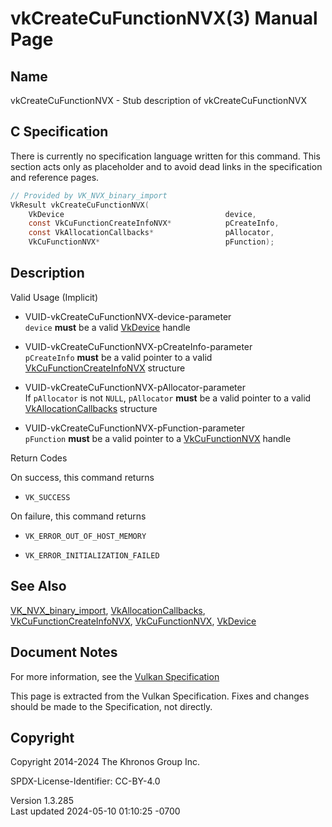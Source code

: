 # vkCreateCuFunctionNVX(3) Manual Page

## Name

vkCreateCuFunctionNVX - Stub description of vkCreateCuFunctionNVX



## <a href="#_c_specification" class="anchor"></a>C Specification

There is currently no specification language written for this command.
This section acts only as placeholder and to avoid dead links in the
specification and reference pages.

``` c
// Provided by VK_NVX_binary_import
VkResult vkCreateCuFunctionNVX(
    VkDevice                                    device,
    const VkCuFunctionCreateInfoNVX*            pCreateInfo,
    const VkAllocationCallbacks*                pAllocator,
    VkCuFunctionNVX*                            pFunction);
```

## <a href="#_description" class="anchor"></a>Description

Valid Usage (Implicit)

- <a href="#VUID-vkCreateCuFunctionNVX-device-parameter"
  id="VUID-vkCreateCuFunctionNVX-device-parameter"></a>
  VUID-vkCreateCuFunctionNVX-device-parameter  
  `device` **must** be a valid [VkDevice](https://registry.khronos.org/vulkan/specs/1.3-extensions/man/html/VkDevice.html) handle

- <a href="#VUID-vkCreateCuFunctionNVX-pCreateInfo-parameter"
  id="VUID-vkCreateCuFunctionNVX-pCreateInfo-parameter"></a>
  VUID-vkCreateCuFunctionNVX-pCreateInfo-parameter  
  `pCreateInfo` **must** be a valid pointer to a valid
  [VkCuFunctionCreateInfoNVX](https://registry.khronos.org/vulkan/specs/1.3-extensions/man/html/VkCuFunctionCreateInfoNVX.html) structure

- <a href="#VUID-vkCreateCuFunctionNVX-pAllocator-parameter"
  id="VUID-vkCreateCuFunctionNVX-pAllocator-parameter"></a>
  VUID-vkCreateCuFunctionNVX-pAllocator-parameter  
  If `pAllocator` is not `NULL`, `pAllocator` **must** be a valid
  pointer to a valid [VkAllocationCallbacks](https://registry.khronos.org/vulkan/specs/1.3-extensions/man/html/VkAllocationCallbacks.html)
  structure

- <a href="#VUID-vkCreateCuFunctionNVX-pFunction-parameter"
  id="VUID-vkCreateCuFunctionNVX-pFunction-parameter"></a>
  VUID-vkCreateCuFunctionNVX-pFunction-parameter  
  `pFunction` **must** be a valid pointer to a
  [VkCuFunctionNVX](https://registry.khronos.org/vulkan/specs/1.3-extensions/man/html/VkCuFunctionNVX.html) handle

Return Codes

On success, this command returns  
- `VK_SUCCESS`

On failure, this command returns  
- `VK_ERROR_OUT_OF_HOST_MEMORY`

- `VK_ERROR_INITIALIZATION_FAILED`

## <a href="#_see_also" class="anchor"></a>See Also

[VK_NVX_binary_import](https://registry.khronos.org/vulkan/specs/1.3-extensions/man/html/VK_NVX_binary_import.html),
[VkAllocationCallbacks](https://registry.khronos.org/vulkan/specs/1.3-extensions/man/html/VkAllocationCallbacks.html),
[VkCuFunctionCreateInfoNVX](https://registry.khronos.org/vulkan/specs/1.3-extensions/man/html/VkCuFunctionCreateInfoNVX.html),
[VkCuFunctionNVX](https://registry.khronos.org/vulkan/specs/1.3-extensions/man/html/VkCuFunctionNVX.html), [VkDevice](https://registry.khronos.org/vulkan/specs/1.3-extensions/man/html/VkDevice.html)

## <a href="#_document_notes" class="anchor"></a>Document Notes

For more information, see the <a
href="https://registry.khronos.org/vulkan/specs/1.3-extensions/html/vkspec.html#vkCreateCuFunctionNVX"
target="_blank" rel="noopener">Vulkan Specification</a>

This page is extracted from the Vulkan Specification. Fixes and changes
should be made to the Specification, not directly.

## <a href="#_copyright" class="anchor"></a>Copyright

Copyright 2014-2024 The Khronos Group Inc.

SPDX-License-Identifier: CC-BY-4.0

Version 1.3.285  
Last updated 2024-05-10 01:10:25 -0700
